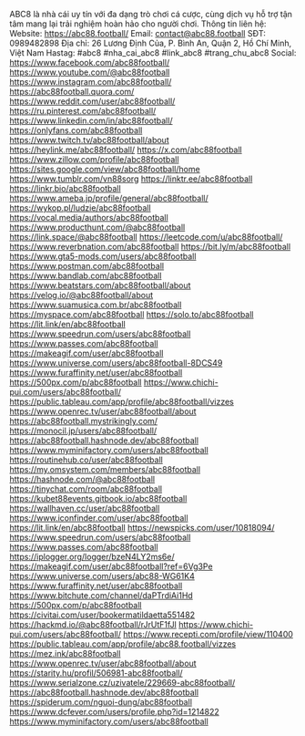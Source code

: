 ABC8 là nhà cái uy tín với đa dạng trò chơi cá cược, cùng dịch vụ hỗ trợ tận tâm mang lại trải nghiệm hoàn hảo cho người chơi.
Thông tin liên hệ:
Website: https://abc88.football/
Email: contact@abc88.football
SĐT: 0989482898
Địa chỉ: 26 Lương Định Của, P. Bình An, Quận 2, Hồ Chí Minh, Việt Nam
Hastag: #abc8 #nha_cai_abc8 #link_abc8 #trang_chu_abc8
Social:
https://www.facebook.com/abc88football/
https://www.youtube.com/@abc88football
https://www.instagram.com/abc88football/
https://abc88football.quora.com/
https://www.reddit.com/user/abc88football/
https://ru.pinterest.com/abc88football/
https://www.linkedin.com/in/abc88football/
https://onlyfans.com/abc88football
https://www.twitch.tv/abc88football/about
https://heylink.me/abc88football/
https://x.com/abc88football
https://www.zillow.com/profile/abc88football
https://sites.google.com/view/abc88football/home
https://www.tumblr.com/vn88sorg
https://linktr.ee/abc88football
https://linkr.bio/abc88football
https://www.ameba.jp/profile/general/abc88football/
https://wykop.pl/ludzie/abc88football
https://vocal.media/authors/abc88football
https://www.producthunt.com/@abc88football
https://link.space/@abc88football
https://leetcode.com/u/abc88football/
https://www.reverbnation.com/abc88football
https://bit.ly/m/abc88football
https://www.gta5-mods.com/users/abc88football
https://www.postman.com/abc88football
https://www.bandlab.com/abc88football
https://www.beatstars.com/abc88football/about
https://velog.io/@abc88football/about
https://www.suamusica.com.br/abc88football
https://myspace.com/abc88football
https://solo.to/abc88football
https://lit.link/en/abc88football
https://www.speedrun.com/users/abc88football
https://www.passes.com/abc88football
https://makeagif.com/user/abc88football
https://www.universe.com/users/abc88football-8DCS49
https://www.furaffinity.net/user/abc88football
https://500px.com/p/abc88football
https://www.chichi-pui.com/users/abc88football/
https://public.tableau.com/app/profile/abc88football/vizzes
https://www.openrec.tv/user/abc88football/about
https://abc88football.mystrikingly.com/
https://monocil.jp/users/abc88football/
https://abc88football.hashnode.dev/abc88football
https://www.myminifactory.com/users/abc88football
https://routinehub.co/user/abc88football
https://my.omsystem.com/members/abc88football
https://hashnode.com/@abc88football
https://tinychat.com/room/abc88football
https://kubet88events.gitbook.io/abc88football
https://wallhaven.cc/user/abc88football
https://www.iconfinder.com/user/abc88football
https://lit.link/en/abc88football
https://newspicks.com/user/10818094/
https://www.speedrun.com/users/abc88football
https://www.passes.com/abc88football
https://iplogger.org/logger/bzeN4LY2ms6e/
https://makeagif.com/user/abc88football?ref=6Vg3Pe
https://www.universe.com/users/abc88-WG61K4
https://www.furaffinity.net/user/abc88football
https://www.bitchute.com/channel/daPTrdiAi1Hd
https://500px.com/p/abc88football
https://civitai.com/user/bookermatildaetta551482
https://hackmd.io/@abc88football/rJrUtF1fJl
https://www.chichi-pui.com/users/abc88football/
https://www.recepti.com/profile/view/110400
https://public.tableau.com/app/profile/abc88.football/vizzes
https://mez.ink/abc88football
https://www.openrec.tv/user/abc88football/about
https://starity.hu/profil/506981-abc88football/
https://www.serialzone.cz/uzivatele/229669-abc88football/
https://abc88football.hashnode.dev/abc88football
https://spiderum.com/nguoi-dung/abc88football
https://www.dcfever.com/users/profile.php?id=1214822
https://www.myminifactory.com/users/abc88football
